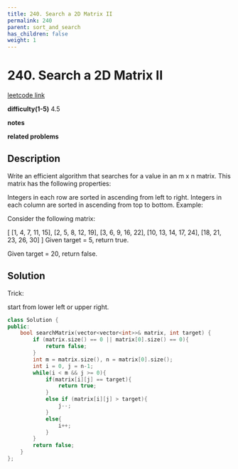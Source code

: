 ```yaml
---
title: 240. Search a 2D Matrix II
permalink: 240
parent: sort_and_search
has_children: false
weight: 1
---
```

# 240. Search a 2D Matrix II

[leetcode link](https://leetcode.com/problems/search-a-2d-matrix-ii/)

**difficulty(1-5)** 
4.5

**notes**   

**related problems**


## Description
Write an efficient algorithm that searches for a value in an m x n matrix. This matrix has the following properties:

Integers in each row are sorted in ascending from left to right.
Integers in each column are sorted in ascending from top to bottom.
Example:

Consider the following matrix:

[
  [1,   4,  7, 11, 15],
  [2,   5,  8, 12, 19],
  [3,   6,  9, 16, 22],
  [10, 13, 14, 17, 24],
  [18, 21, 23, 26, 30]
]
Given target = 5, return true.

Given target = 20, return false.

## Solution

Trick:

start from lower left or upper right.

```c++
class Solution {
public:
    bool searchMatrix(vector<vector<int>>& matrix, int target) {
        if (matrix.size() == 0 || matrix[0].size() == 0){
            return false;
        }
        int m = matrix.size(), n = matrix[0].size();
        int i = 0, j = n-1;
        while(i < m && j >= 0){
            if(matrix[i][j] == target){
                return true;
            }
            else if (matrix[i][j] > target){
                j--;
            }
            else{
                i++;
            }
        }
        return false;
    }
};
```


<!-- 
Default label
{: .label }

Blue label
{: .label .label-blue }

Stable
{: .label .label-green }

New release
{: .label .label-purple }

Coming soon
{: .label .label-yellow }

Deprecated
{: .label .label-red } -->
